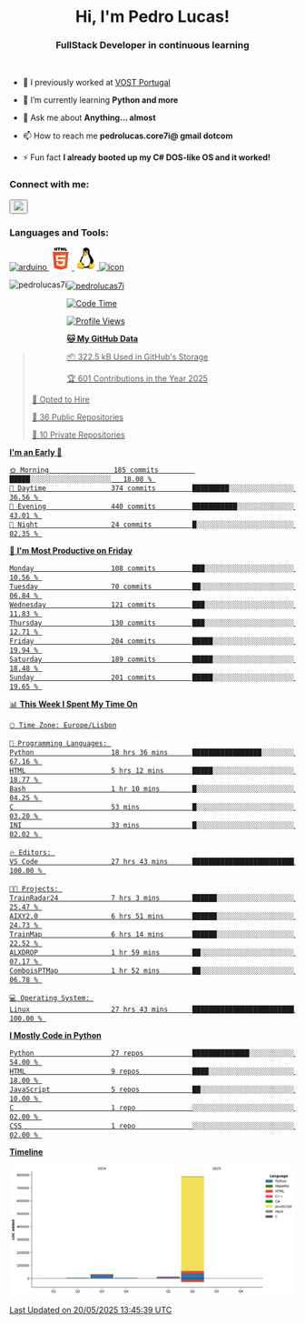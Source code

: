 <h1 align="center">Hi, I'm Pedro Lucas!</h1>
<h3 align="center">FullStack Developer in continuous learning</h3>
<br>

- 🔭 I previously worked at [VOST Portugal](https://github.com/vostpt) 

- 🌱 I’m currently learning **Python and more**

- 💬 Ask me about **Anything... almost**

- 📫 How to reach me **pedrolucas.core7i@ gmail dotcom**

- ⚡ Fun fact **I already booted up my C# DOS-like OS and it worked!**

<h3 align="left">Connect with me:</h3>
<p align="left">
    <div display="flex">
        <a href="https://bsky.app/profile/pedrolucas7i.bsky.social">
            <button>
                <img width=45 src="https://upload.wikimedia.org/wikipedia/commons/7/7a/Bluesky_Logo.svg">
            </button>
        </a>
    </div>
</p>
<h3 align="left">Languages and Tools:</h3>
<p align="left"> <a href="https://www.arduino.cc/" target="_blank" rel="noreferrer"> <img src="https://cdn.worldvectorlogo.com/logos/arduino-1.svg" alt="arduino" width="40" height="40"/> </a> <a href="https://www.w3.org/html/" target="_blank" rel="noreferrer"> <img src="https://raw.githubusercontent.com/devicons/devicon/master/icons/html5/html5-original-wordmark.svg" alt="html5" width="40" height="40"/> </a> <a href="https://www.linux.org/" target="_blank" rel="noreferrer"> <img src="https://raw.githubusercontent.com/devicons/devicon/master/icons/linux/linux-original.svg" alt="linux" width="40" height="40"/> </a> <a href="https://www.python.org" target="_blank" rel="noreferrer"> <img src="https://techstack-generator.vercel.app/python-icon.svg" alt="icon" width="40" height="40" />

<p><img align="left" height="194px" src="https://github-readme-stats.vercel.app/api/top-langs?username=pedrolucas7i&show_icons=true&theme=tokyonight&locale=en&layout=compact" alt="pedrolucas7i" /></p><img height="194px" align="center" src="https://github-readme-stats.vercel.app/api?username=pedrolucas7i&show_icons=true&theme=tokyonight&locale=en" alt="pedrolucas7i" />

<!--START_SECTION:waka-->
![Code Time](http://img.shields.io/badge/Code%20Time-174%20hrs%2012%20mins-blue)

![Profile Views](http://img.shields.io/badge/Profile%20Views-0-blue)

**🐱 My GitHub Data** 

> 📦 322.5 kB Used in GitHub's Storage 
 > 
> 🏆 601 Contributions in the Year 2025
 > 
> 💼 Opted to Hire
 > 
> 📜 36 Public Repositories 
 > 
> 🔑 10 Private Repositories 
 > 
**I'm an Early 🐤** 

```text
🌞 Morning                185 commits         █████░░░░░░░░░░░░░░░░░░░░   18.08 % 
🌆 Daytime                374 commits         █████████░░░░░░░░░░░░░░░░   36.56 % 
🌃 Evening                440 commits         ███████████░░░░░░░░░░░░░░   43.01 % 
🌙 Night                  24 commits          █░░░░░░░░░░░░░░░░░░░░░░░░   02.35 % 
```
📅 **I'm Most Productive on Friday** 

```text
Monday                   108 commits         ███░░░░░░░░░░░░░░░░░░░░░░   10.56 % 
Tuesday                  70 commits          ██░░░░░░░░░░░░░░░░░░░░░░░   06.84 % 
Wednesday                121 commits         ███░░░░░░░░░░░░░░░░░░░░░░   11.83 % 
Thursday                 130 commits         ███░░░░░░░░░░░░░░░░░░░░░░   12.71 % 
Friday                   204 commits         █████░░░░░░░░░░░░░░░░░░░░   19.94 % 
Saturday                 189 commits         █████░░░░░░░░░░░░░░░░░░░░   18.48 % 
Sunday                   201 commits         █████░░░░░░░░░░░░░░░░░░░░   19.65 % 
```


📊 **This Week I Spent My Time On** 

```text
🕑︎ Time Zone: Europe/Lisbon

💬 Programming Languages: 
Python                   18 hrs 36 mins      █████████████████░░░░░░░░   67.16 % 
HTML                     5 hrs 12 mins       █████░░░░░░░░░░░░░░░░░░░░   18.77 % 
Bash                     1 hr 10 mins        █░░░░░░░░░░░░░░░░░░░░░░░░   04.25 % 
C                        53 mins             █░░░░░░░░░░░░░░░░░░░░░░░░   03.20 % 
INI                      33 mins             █░░░░░░░░░░░░░░░░░░░░░░░░   02.02 % 

🔥 Editors: 
VS Code                  27 hrs 43 mins      █████████████████████████   100.00 % 

🐱‍💻 Projects: 
TrainRadar24             7 hrs 3 mins        ██████░░░░░░░░░░░░░░░░░░░   25.47 % 
AIXY2.0                  6 hrs 51 mins       ██████░░░░░░░░░░░░░░░░░░░   24.73 % 
TrainMap                 6 hrs 14 mins       ██████░░░░░░░░░░░░░░░░░░░   22.52 % 
ALXDROP                  1 hr 59 mins        ██░░░░░░░░░░░░░░░░░░░░░░░   07.17 % 
ComboisPTMap             1 hr 52 mins        ██░░░░░░░░░░░░░░░░░░░░░░░   06.78 % 

💻 Operating System: 
Linux                    27 hrs 43 mins      █████████████████████████   100.00 % 
```

**I Mostly Code in Python** 

```text
Python                   27 repos            ██████████████░░░░░░░░░░░   54.00 % 
HTML                     9 repos             ████░░░░░░░░░░░░░░░░░░░░░   18.00 % 
JavaScript               5 repos             ██░░░░░░░░░░░░░░░░░░░░░░░   10.00 % 
C                        1 repo              ░░░░░░░░░░░░░░░░░░░░░░░░░   02.00 % 
CSS                      1 repo              ░░░░░░░░░░░░░░░░░░░░░░░░░   02.00 % 
```



**Timeline**

![Lines of Code chart](https://raw.githubusercontent.com/pedrolucas7i/pedrolucas7i/main/assets/bar_graph.png)


 Last Updated on 20/05/2025 13:45:39 UTC
<!--END_SECTION:waka-->
